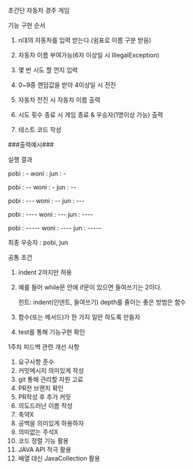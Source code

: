 초간단 자동차 경주 게임

기능 구현 순서
1. n대의 자동차를 입력 받는다.(쉼표로 이름 구분 받음)

2. 자동차 이름 부여가능(6자 이상일 시 IllegalException)

3. 몇 번 시도 할 껀지 입력

4. 0~9중 랜덤값을 받아 4이상일 시 전진

5. 자동차 전진 시 자동차 이름 출력

6. 시도 횟수 종료 시 게임 종료 & 우승자(1명이상 가능) 출력

7. 테스트 코드 작성

###출력예시###

실행 결과

pobi : -
woni :
jun : -

pobi : --
woni : -
jun : --

pobi : ---
woni : --
jun : ---

pobi : ----
woni : ---
jun : ----

pobi : -----
woni : ----
jun : -----

최종 우승자 : pobi, jun

공통 조건

1. indent 2까지만 허용

2. 예를 들어 while문 안에 if문이 있으면 들여쓰기는 2이다.

   힌트: indent(인덴트, 들여쓰기) depth를 줄이는 좋은 방법은 함수

3. 함수(또는 메서드)가 한 가지 일만 하도록 만들자

4. test를 통해 기능구현 확인

1주차 피드백 관련 개선 사항
1. 요구사항 준수
2. 커밋메시지 의미있게 작성
3. git 통해 관리할 자원 고료
4. PR전 브랜치 확인
5. PR작성 후 추가 커밋
6. 의도드러난 이름 작성
7. 축약X
8. 공백을 의미있게 하용하자
9. 의미없는 주석X
10. 코드 정렬 기능 활용
11. JAVA API 적극 활용
12. 배열 대신 JavaCollection 활용